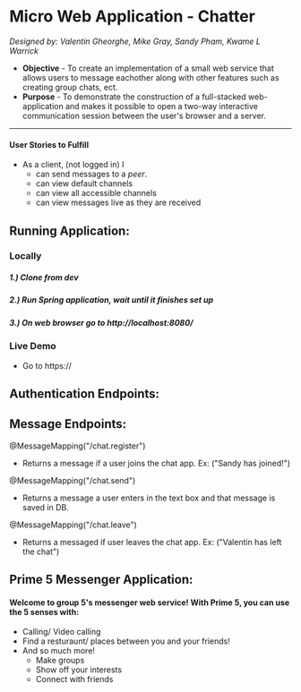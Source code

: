 # Micro Web Application - Chatter

_Designed by: Valentin Gheorghe, Mike Gray, Sandy Pham, Kwame L Warrick_

* **Objective** - To create an implementation of a small web service that allows users to message eachother along with other features such as creating group chats, ect.
* **Purpose** - To demonstrate the construction of a full-stacked web-application and makes it possible to open a two-way interactive communication session between the user's browser and a server.

<hr>

#### User Stories to Fulfill  
* As a client, (not logged in) I
    * can send messages to a _peer_.
	* can view default channels
	* can view all accessible channels
	* can view messages live as they are received

## Running Application:

### Locally
##### 1.) Clone from dev
##### 2.) Run Spring application, wait until it finishes set up
##### 3.) On web browser go to http://localhost:8080/



### Live Demo
* Go to https://

## Authentication Endpoints:




## Message Endpoints:
@MessageMapping("/chat.register")
* Returns a message if a user joins the chat app. Ex: ("Sandy has joined!")

@MessageMapping("/chat.send")
* Returns a message a user enters in the text box and that message is saved in DB.

@MessageMapping("/chat.leave")
* Returns a messaged if user leaves the chat app. Ex: ("Valentin has left the chat")

## Prime 5 Messenger Application:
#### Welcome to group 5's messenger web service! With Prime 5, you can use the 5 senses with:
* Calling/ Video calling 
* Find a resturaunt/ places between you and your friends!
* And so much more!
	* Make groups
	* Show off your interests
	* Connect with friends


